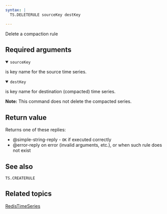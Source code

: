 ```yaml
---
syntax: |
  TS.DELETERULE sourceKey destKey

---
```


Delete a compaction rule

## Required arguments

<details open><summary><code>sourceKey</code></summary>

is key name for the source time series.
</details>

<details open><summary><code>destKey</code></summary> 

is key name for destination (compacted) time series.
</details>

<note><b>Note:</b> This command does not delete the compacted series.</note>

## Return value

Returns one of these replies:

- @simple-string-reply - `OK` if executed correctly
- @error-reply on error (invalid arguments, etc.), or when such rule does not exist

## See also

`TS.CREATERULE` 

## Related topics

[RedisTimeSeries](/docs/stack/timeseries)
